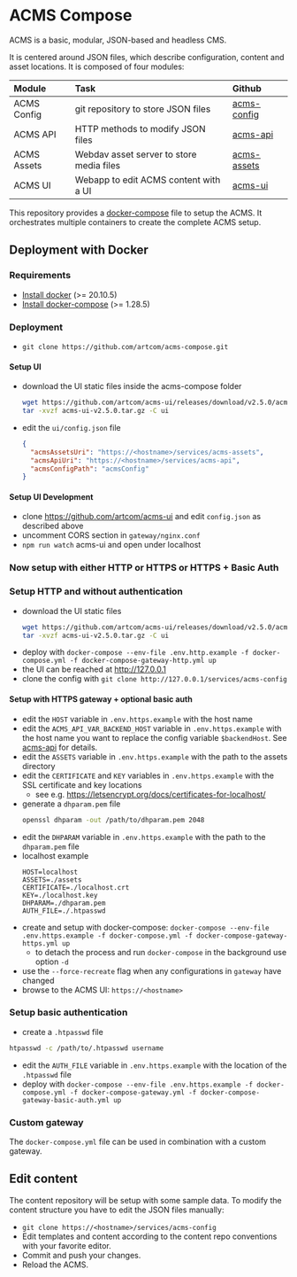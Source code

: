 # ACMS Compose

ACMS is a basic, modular, JSON-based and headless CMS.

It is centered around JSON files, which describe configuration, content and asset locations. It is composed of four modules:

| Module       | Task     | Github     |
| :------------- | :---------- | :----------- |
| ACMS Config | git repository to store JSON files  | [acms-config](https://github.com/artcom/acms-config)    |
| ACMS API | HTTP methods to modify JSON files  | [acms-api](https://github.com/artcom/acms-api)    |
| ACMS Assets | Webdav asset server to store media files  | [acms-assets](https://github.com/artcom/acms-assets)    |
| ACMS UI | Webapp to edit ACMS content with a UI | [acms-ui](https://github.com/artcom/acms-ui)    |

This repository provides a [docker-compose](./docker-compose.yml) file to setup the ACMS. It orchestrates multiple containers to create the complete ACMS setup.

## Deployment with Docker

### Requirements
* [Install docker](https://www.digitalocean.com/community/tutorials/how-to-install-and-use-docker-on-ubuntu-20-04) (>= 20.10.5)
* [Install docker-compose](https://www.digitalocean.com/community/tutorials/how-to-install-and-use-docker-compose-on-ubuntu-20-04) (>= 1.28.5)

### Deployment
* `git clone https://github.com/artcom/acms-compose.git`

#### Setup UI
* download the UI static files inside the acms-compose folder
  ```bash
  wget https://github.com/artcom/acms-ui/releases/download/v2.5.0/acms-ui-v2.5.0.tar.gz
  tar -xvzf acms-ui-v2.5.0.tar.gz -C ui
  ```
* edit the `ui/config.json` file
  ```json
  {
    "acmsAssetsUri": "https://<hostname>/services/acms-assets",
    "acmsApiUri": "https://<hostname>/services/acms-api",
    "acmsConfigPath": "acmsConfig"
  }
  ```

#### Setup UI Development

* clone https://github.com/artcom/acms-ui and edit `config.json` as described above
* uncomment CORS section in `gateway/nginx.conf`
* `npm run watch` acms-ui and open under localhost

### Now setup with either HTTP or HTTPS or HTTPS + Basic Auth

### Setup HTTP and without authentication

* download the UI static files
  ```bash
  wget https://github.com/artcom/acms-ui/releases/download/v2.5.0/acms-ui-v2.5.0.tar.gz
  tar -xvzf acms-ui-v2.5.0.tar.gz -C ui
  ```
* deploy with `docker-compose --env-file .env.http.example -f docker-compose.yml -f docker-compose-gateway-http.yml up`
* the UI can be reached at http://127.0.0.1
* clone the config with `git clone http://127.0.0.1/services/acms-config`

#### Setup with HTTPS gateway + optional basic auth

* edit the `HOST` variable in `.env.https.example` with the host name
* edit the `ACMS_API_VAR_BACKEND_HOST` variable in `.env.https.example` with the host name you want to replace the config variable `$backendHost`. See [acms-api](https://github.com/artcom/acms-api) for details.
* edit the `ASSETS` variable in `.env.https.example` with the path to the assets directory
* edit the `CERTIFICATE` and `KEY` variables in `.env.https.example` with the SSL certificate and key locations
  * see e.g. https://letsencrypt.org/docs/certificates-for-localhost/
* generate a `dhparam.pem` file
  ```bash
  openssl dhparam -out /path/to/dhparam.pem 2048
  ```
* edit the `DHPARAM` variable in `.env.https.example` with the path to the `dhparam.pem` file
* localhost example
  ```
  HOST=localhost
  ASSETS=./assets
  CERTIFICATE=./localhost.crt
  KEY=./localhost.key
  DHPARAM=./dhparam.pem
  AUTH_FILE=./.htpasswd
  ```
* create and setup with docker-compose: `docker-compose --env-file .env.https.example -f docker-compose.yml -f docker-compose-gateway-https.yml up`
  * to detach the process and run `docker-compose` in the background use option `-d`
* use the `--force-recreate` flag when any configurations in `gateway` have changed
* browse to the ACMS UI: `https://<hostname>`

### Setup basic authentication

* create a `.htpasswd` file
```bash
htpasswd -c /path/to/.htpasswd username
```
* edit the `AUTH_FILE` variable in `.env.https.example` with the location of the `.htpasswd` file
* deploy with `docker-compose --env-file .env.https.example -f docker-compose.yml -f docker-compose-gateway.yml -f docker-compose-gateway-basic-auth.yml up`

### Custom gateway

The `docker-compose.yml` file can be used in combination with a custom gateway.

## Edit content

The content repository will be setup with some sample data. To modify the content structure you have to edit the JSON files manually:
* `git clone https://<hostname>/services/acms-config`
* Edit templates and content according to the content repo conventions with your favorite editor.
* Commit and push your changes.
* Reload the ACMS.
